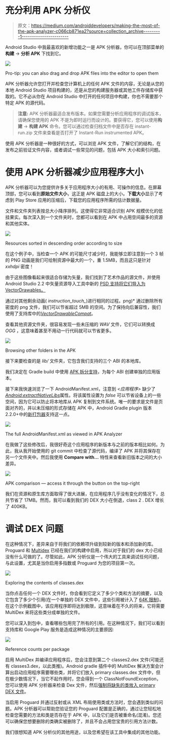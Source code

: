 # 充分利用 APK 分析仪

> 原文：<https://medium.com/androiddevelopers/making-the-most-of-the-apk-analyzer-c066cb871ea2?source=collection_archive---------1----------------------->

Android Studio 中我最喜欢的新增功能之一是 APK 分析器，你可以在顶部菜单的**构建** → **分析 APK** 下找到它。

![](img/9a2ab1cc7c21d117bf1344018823c25f.png)

Pro-tip: you can also drag and drop APK files into the editor to open them

APK 分析器允许您打开并检查您计算机上的任何 APK 文件的内容，无论是从您的本地 Android Studio 项目构建的，还是从您的构建服务器或其他工件存储库中获取的。它不必从你在 Android Studio 中打开的任何项目中构建，你也不需要那个特定 APK 的源代码。

> **注意:** APK 分析器最适合发布版本。如果您需要分析应用程序的调试版本，请确保您使用的 APK 不是为即时运行而设计的。要获得它，您可以使用**构建** → **构建 APK** 命令。您可以通过检查归档文件中是否存在 instant-run.zip 文件来查看是否打开了 Instant-Run instrumented APK。

使用 APK 分析器是一种很好的方式，可以浏览 APK 文件，了解它们的结构，在发布之前验证文件内容，或者调试一些常见的问题，包括 APK 大小和索引问题。

# 使用 APK 分析器减少应用程序大小

APK 分析器可以为您提供许多关于应用程序大小的有用、可操作的信息。在屏幕顶部，您可以看到**原始文件大小**，这正是 APK 磁盘上的大小。**下载大小**显示了考虑到 Play Store 应用的压缩后，下载您的应用程序所需的估计数据量。

文件和文件夹列表按总大小降序排列。这使得它非常适合识别 APK 规模优化的低挂果实。每次深入到一个文件夹时，您都可以看到在 APK 中占用空间最多的资源和其他实体。

![](img/6b3cec0ead4604d17de5ea76094302f5.png)

Resources sorted in descending order according to size

在这个例子中，当检查一个 APK 的可能尺寸减少时，我能够立即注意到一个 3 帧的 PNG 动画是我们可绘制资源中最大的一个，重 1.5MB，而且这只是针对 *xxhdpi* 密度！

由于这些图像看起来很适合存储为矢量，我们找到了艺术作品的源文件，并使用 Android Studio 2.2 中矢量资源导入工具中新的 [PSD 支持将它们导入为 VectorDrawables。](https://developer.android.com/studio/write/vector-asset-studio.html)

通过对其他剩余动画( *instruction_touch_*)进行相同的过程。png)* 通过删除所有密度的 png 文件，我们可以节省超过 5MB 的空间。为了保持向后兼容性，我们使用了支持库中的[*VectorDrawableCompat*](/@chrisbanes/appcompat-v23-2-age-of-the-vectors-91cbafa87c88)。

查看其他资源文件夹，很容易发现一些未压缩的 *WAV* 文件，它们可以转换成 *OGG* ，这意味着甚至不用动一行代码就可以节省更多。

![](img/ea6165d7efeaafada0d637a3ee138fc4.png)

Browsing other folders in the APK

接下来要检查的是 *lib/* 文件夹，它包含我们支持的三个 ABI 的本地库。

我们决定在 Gradle build 中使用 [APK 拆分支持](https://developer.android.com/studio/build/configure-apk-splits.html)，为每个 ABI 创建单独的应用版本。

接下来我快速浏览了一下 AndroidManifest.xml，注意到 *<应用程序>* 缺少了[*Android:extractNativeLibs*](https://developer.android.com/reference/android/R.attr.html#extractNativeLibs)属性。将该属性设置为 *false* 可以节省设备上的一些空间，因为它可以防止将本地库从 APK 复制到文件系统。唯一的要求是文件是页面对齐的，并以未压缩的形式存储在 APK 中，Android Gradle plugin 版本 2.2.0+中的[新打包器](http://android-developers.blogspot.com/2016/11/understanding-apk-packaging-in-android-studio-2-2.html)支持这一点。

![](img/b1d50fef0ba725b77dc7cd0a5bda97fe.png)

The full AndroidManifest.xml as viewed in APK Analyzer

在我做了这些修改后，我很好奇这个应用程序的新版本与之前的版本相比如何。为此，我从我开始使用的 git commit 中检查了源代码，编译了 APK 并将其保存在另一个文件夹中。然后我使用 **Compare with…** 特性来查看新旧版本之间的大小差异。

![](img/ce675ae9f237b6cc267f4b3ea981e05d.png)

APK comparison — access it through the button on the top-right

我们在资源和原生库方面取得了很大进展，在应用程序几乎没有变化的情况下，总共节省了 17MB。然而，我可以看到我们的 DEX 大小在倒退，class 2 . DEX 增长了 400KB。

# 调试 DEX 问题

在这种情况下，差异来自于将我们的依赖项升级到较新的版本和添加新的库。Proguard 和 [Multidex](https://developer.android.com/studio/build/multidex.html) 已经在我们的构建中启用，所以对于我们的 dex 大小已经没有什么可做的了。尽管如此，APK 分析仪是一个伟大的工具来调试任何问题，与此设置，尤其是当你启用多指数或 Proguard 为您的项目第一次。

![](img/1ea892f6afd9b2142f3cd5ffd071fb05.png)

Exploring the contents of classes.dex

当你点击任何一个 DEX 文件时，你会看到它定义了多少个类和方法的摘要，以及它包含了多少个引用(在一个单独的 DEX 文件中，这些引用被计入了 [64K 限制](https://developer.android.com/studio/build/multidex.html#about))。在这个示例截图中，该应用程序即将达到极限，这意味着在不久的将来，它将需要 MultiDex 来将这些类分成单独的文件。

您可以深入到包中，查看哪些包用完了所有的引用。在这种情况下，我们可以看到支持库和 Google Play 服务是造成这种情况的主要原因:

![](img/9b409b12a31d44d19bf752c27908b46b.png)

Reference counts per package

启用 MultiDex 并编译应用程序后，您会注意到第二个 classes2.dex 文件(可能还有 classes3.dex，以此类推)。Android gradle 插件中的 MultiDex 解决方案会计算出启动应用程序需要哪些类，并将它们放入 primary classes.dex 文件中，但在极少数情况下，当它不起作用时，您会得到一个 ClassNotFoundException，您可以使用 APK 分析器来检查 Dex 文件，然后[强制将缺失的类放入 primary DEX 文件](http://google.github.io/android-gradle-dsl/2.2/com.android.build.gradle.internal.dsl.ProductFlavor.html#com.android.build.gradle.internal.dsl.ProductFlavor:multiDexKeepFile)。

当启用 Proguard 并通过反射或从 XML 布局使用类或方法时，您会遇到类似的问题。APK 分析器可以帮助您验证您的 Proguard 配置是正确的，通过让您轻松地检查您需要的方法和类是否存在于 APK 中，以及它们是否被重命名(混淆)。您还可以确保您想要删除的类确实被删除了，并且不会占用您宝贵的引用方法计数。

我们很想知道 APK 分析仪的其他用途，以及您希望在该工具中集成的其他功能。